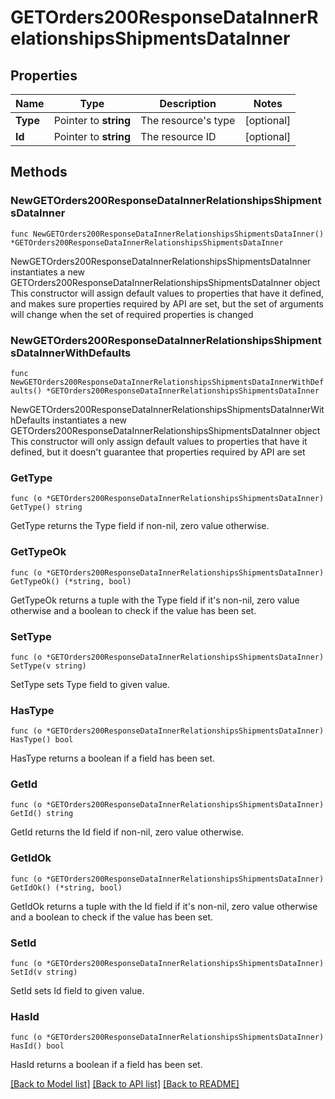 # GETOrders200ResponseDataInnerRelationshipsShipmentsDataInner

## Properties

Name | Type | Description | Notes
------------ | ------------- | ------------- | -------------
**Type** | Pointer to **string** | The resource&#39;s type | [optional] 
**Id** | Pointer to **string** | The resource ID | [optional] 

## Methods

### NewGETOrders200ResponseDataInnerRelationshipsShipmentsDataInner

`func NewGETOrders200ResponseDataInnerRelationshipsShipmentsDataInner() *GETOrders200ResponseDataInnerRelationshipsShipmentsDataInner`

NewGETOrders200ResponseDataInnerRelationshipsShipmentsDataInner instantiates a new GETOrders200ResponseDataInnerRelationshipsShipmentsDataInner object
This constructor will assign default values to properties that have it defined,
and makes sure properties required by API are set, but the set of arguments
will change when the set of required properties is changed

### NewGETOrders200ResponseDataInnerRelationshipsShipmentsDataInnerWithDefaults

`func NewGETOrders200ResponseDataInnerRelationshipsShipmentsDataInnerWithDefaults() *GETOrders200ResponseDataInnerRelationshipsShipmentsDataInner`

NewGETOrders200ResponseDataInnerRelationshipsShipmentsDataInnerWithDefaults instantiates a new GETOrders200ResponseDataInnerRelationshipsShipmentsDataInner object
This constructor will only assign default values to properties that have it defined,
but it doesn't guarantee that properties required by API are set

### GetType

`func (o *GETOrders200ResponseDataInnerRelationshipsShipmentsDataInner) GetType() string`

GetType returns the Type field if non-nil, zero value otherwise.

### GetTypeOk

`func (o *GETOrders200ResponseDataInnerRelationshipsShipmentsDataInner) GetTypeOk() (*string, bool)`

GetTypeOk returns a tuple with the Type field if it's non-nil, zero value otherwise
and a boolean to check if the value has been set.

### SetType

`func (o *GETOrders200ResponseDataInnerRelationshipsShipmentsDataInner) SetType(v string)`

SetType sets Type field to given value.

### HasType

`func (o *GETOrders200ResponseDataInnerRelationshipsShipmentsDataInner) HasType() bool`

HasType returns a boolean if a field has been set.

### GetId

`func (o *GETOrders200ResponseDataInnerRelationshipsShipmentsDataInner) GetId() string`

GetId returns the Id field if non-nil, zero value otherwise.

### GetIdOk

`func (o *GETOrders200ResponseDataInnerRelationshipsShipmentsDataInner) GetIdOk() (*string, bool)`

GetIdOk returns a tuple with the Id field if it's non-nil, zero value otherwise
and a boolean to check if the value has been set.

### SetId

`func (o *GETOrders200ResponseDataInnerRelationshipsShipmentsDataInner) SetId(v string)`

SetId sets Id field to given value.

### HasId

`func (o *GETOrders200ResponseDataInnerRelationshipsShipmentsDataInner) HasId() bool`

HasId returns a boolean if a field has been set.


[[Back to Model list]](../README.md#documentation-for-models) [[Back to API list]](../README.md#documentation-for-api-endpoints) [[Back to README]](../README.md)


